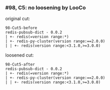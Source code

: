 ### #98, C5: no loosening by LooCo
original cut:


```
98-Cut5-before
redis-pubsub-dict - 0.0.2
| +- redis(=version range:*)
| +- redis-py-cluster(version range:==2.0.0)
| | +- redis(version range:<3.1.0,>=3.0.0)
```





loosened cut:
```
98-Cut5-after
redis-pubsub-dict - 0.0.2
| +- redis(=version range:*)
| +- redis-py-cluster(version range:==2.0.0)
| | +- redis(version range:<3.1.0,>=3.0.0)
```


